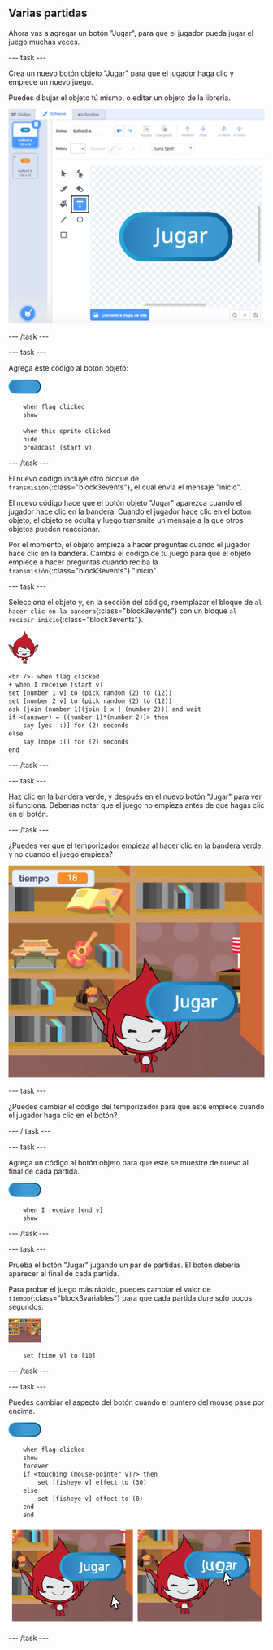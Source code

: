 ## Varias partidas

Ahora vas a agregar un botón "Jugar", para que el jugador pueda jugar el juego muchas veces.

\--- task \---

Crea un nuevo botón objeto "Jugar" para que el jugador haga clic y empiece un nuevo juego.

Puedes dibujar el objeto tú mismo, o editar un objeto de la librería.

![Imagen del botón de jugar](images/brain-play.png)

\--- /task \---

\--- task \---

Agrega este código al botón objeto:

![Objeto del botón](images/button-sprite.png)

```blocks3
    when flag clicked
    show

    when this sprite clicked
    hide
    broadcast (start v)
```

\--- /task \---

El nuevo código incluye otro bloque de `transmisión`{:class="block3events"}, el cual envía el mensaje "inicio".

El nuevo código hace que el botón objeto "Jugar" aparezca cuando el jugador hace clic en la bandera. Cuando el jugador hace clic en el botón objeto, el objeto se oculta y luego transmite un mensaje a la que otros objetos pueden reaccionar.

Por el momento, el objeto empieza a hacer preguntas cuando el jugador hace clic en la bandera. Cambia el código de tu juego para que el objeto empiece a hacer preguntas cuando reciba la `transmisión`{:class="block3events"} "inicio".

\--- task \---

Selecciona el objeto y, en la sección del código, reemplazar el bloque de `al hacer clic en la bandera`{:class="block3events"} con un bloque `al recibir inicio`{:class="block3events"}.

![Objeto del personaje](images/giga-sprite.png)

```blocks3
<br />- when flag clicked
+ when I receive [start v]
set [number 1 v] to (pick random (2) to (12))
set [number 2 v] to (pick random (2) to (12))
ask (join (number 1)(join [ x ] (number 2))) and wait
if <(answer) = ((number 1)*(number 2))> then
    say [yes! :)] for (2) seconds
else
    say [nope :(] for (2) seconds
end
```

\--- /task \---

\--- task \---

Haz clic en la bandera verde, y después en el nuevo botón "Jugar" para ver si funciona. Deberías notar que el juego no empieza antes de que hagas clic en el botón.

\--- /task \---

¿Puedes ver que el temporizador empieza al hacer clic en la bandera verde, y no cuando el juego empieza?

![El cronómetro ha comenzado](images/brain-timer-bug.png)

\--- task \---

¿Puedes cambiar el código del temporizador para que este empiece cuando el jugador haga clic en el botón?

\--- / task \---

\--- task \---

Agrega un código al botón objeto para que este se muestre de nuevo al final de cada partida.

![Objeto del botón](images/button-sprite.png)

```blocks3
    when I receive [end v]
    show
```

\--- /task \---

\--- task \---

Prueba el botón "Jugar" jugando un par de partidas. El botón debería aparecer al final de cada partida.

Para probar el juego más rápido, puedes cambiar el valor de `tiempo`{:class="block3variables"} para que cada partida dure solo pocos segundos.

![Escenario](images/stage-sprite.png)

```blocks3
    set [time v] to [10]
```

\--- /task \---

\--- task \---

Puedes cambiar el aspecto del botón cuando el puntero del mouse pase por encima.

![Botón](images/button-sprite.png)

```blocks3
    when flag clicked
    show
    forever
    if <touching (mouse-pointer v)?> then
        set [fisheye v] effect to (30)
    else
        set [fisheye v] effect to (0)
    end
    end
```

![captura de pantalla](images/brain-fisheye.png)

\--- /task \---